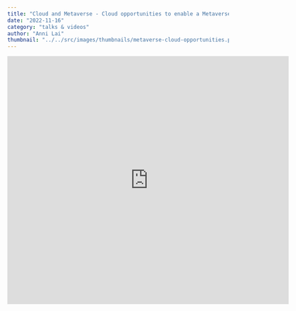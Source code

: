 ```yaml
---
title: "Cloud and Metaverse - Cloud opportunities to enable a Metaverse world"
date: "2022-11-16"
category: "talks & videos"
author: "Anni Lai"
thumbnail: "../../src/images/thumbnails/metaverse-cloud-opportunities.png"
---
```


<iframe src="https://player.vimeo.com/video/773978223?h=0baa4ebd99" width="640" height="564" frameborder="0" allow="autoplay; fullscreen" allowfullscreen></iframe>